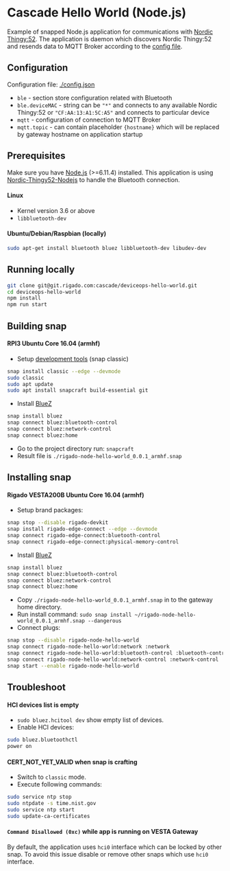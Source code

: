 Cascade Hello World (Node.js)
====
Example of snapped Node.js application for communications with [Nordic Thingy:52](https://www.nordicsemi.com/eng/Products/Nordic-Thingy-52).
The application is daemon which discovers Nordic Thingy:52 and resends data to MQTT Broker according to the [config file](./config.json).

## Configuration

Configuration file: [./config.json](./config.json)
 
 * `ble` - section store configuration related with Bluetooth
 * `ble.deviceMAC` - string can be `"*"` and connects to any available Nordic Thingy:52 or `"CF:AA:13:A1:5C:A5"` and connects to particular device
 * `mqtt` - configuration of connection to MQTT Broker
 * `mqtt.topic` - can contain placeholder `{hostname}` which will be replaced by gateway hostname on application startup

## Prerequisites

Make sure you have [Node.js](http://nodejs.org/) (>=6.11.4) installed.
This application is using [Nordic-Thingy52-Nodejs](https://github.com/NordicPlayground/Nordic-Thingy52-Nodejs) to handle the Bluetooth connection.

#### Linux

 * Kernel version 3.6 or above
 * ```libbluetooth-dev```

#### Ubuntu/Debian/Raspbian (locally)

```bash
sudo apt-get install bluetooth bluez libbluetooth-dev libudev-dev
```

## Running locally

```bash
git clone git@git.rigado.com:cascade/deviceops-hello-world.git
cd deviceops-hello-world
npm install
npm run start
```

## Building snap

#### RPI3 Ubuntu Core 16.04 (armhf)

 * Setup [development tools](https://developer.ubuntu.com/core/get-started/developer-setup) (snap classic)

```bash
snap install classic --edge --devmode
sudo classic
sudo apt update
sudo apt install snapcraft build-essential git
```

 * Install [BlueZ](http://www.bluez.org/)

```bash
snap install bluez
snap connect bluez:bluetooth-control
snap connect bluez:network-control
snap connect bluez:home
```

 * Go to the project directory run: ```snapcraft```
 * Result file is `./rigado-node-hello-world_0.0.1_armhf.snap`

## Installing snap

#### Rigado VESTA200B Ubuntu Core 16.04 (armhf)
 
 * Setup brand packages: 

```bash
snap stop --disable rigado-devkit
snap install rigado-edge-connect --edge --devmode
snap connect rigado-edge-connect:bluetooth-control
snap connect rigado-edge-connect:physical-memory-control
```

 * Install [BlueZ](http://www.bluez.org/)

```bash
snap install bluez
snap connect bluez:bluetooth-control
snap connect bluez:network-control
snap connect bluez:home
```

 * Copy `./rigado-node-hello-world_0.0.1_armhf.snap` in to the gateway home directory.
 * Run install command: `sudo snap install ~/rigado-node-hello-world_0.0.1_armhf.snap --dangerous`
 * Connect plugs:

```bash
snap stop --disable rigado-node-hello-world
snap connect rigado-node-hello-world:network :network
snap connect rigado-node-hello-world:bluetooth-control :bluetooth-control
snap connect rigado-node-hello-world:network-control :network-control
snap start --enable rigado-node-hello-world
```

## Troubleshoot

#### HCI devices list is empty

 * `sudo bluez.hcitool dev` show empty list of devices. 
 * Enable HCI devices:

```bash
sudo bluez.bluetoothctl
power on
```

#### CERT_NOT_YET_VALID when snap is crafting
 
 * Switch to `classic` mode.
 * Execute following commands:

```bash
sudo service ntp stop
sudo ntpdate -s time.nist.gov
sudo service ntp start
sudo update-ca-certificates
```

#### `Command Disallowed (0xc)` while app is running on VESTA Gateway

By default, the application uses `hci0` interface which can be locked by other snap.
To avoid this issue disable or remove other snaps which use `hci0` interface.